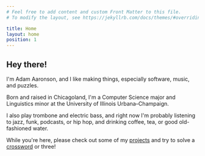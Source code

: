 ```yaml
---
# Feel free to add content and custom Front Matter to this file.
# To modify the layout, see https://jekyllrb.com/docs/themes/#overriding-theme-defaults

title: Home
layout: home
position: 1
---
```


## Hey there!

I'm Adam Aaronson, and I like making things, especially software, music, and puzzles.

Born and raised in Chicagoland, I'm a Computer Science major and Linguistics minor at the University of Illinois Urbana–Champaign. 

I also play trombone and electric bass, and right now I'm probably listening to jazz, funk, podcasts, or hip hop, and drinking coffee, tea, or good old-fashioned water.

While you're here, please check out some of my [projects](/projects) and try to solve a [crossword](/crosswords) or three!